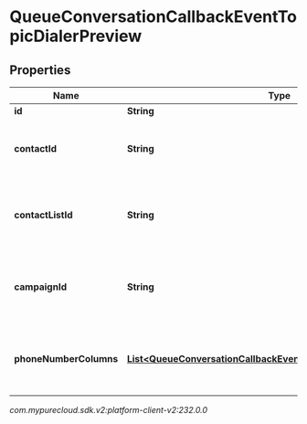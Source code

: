 # QueueConversationCallbackEventTopicDialerPreview


## Properties

| Name | Type | Description | Notes |
| ------------ | ------------- | ------------- | ------------- |
| **id** | **String** |  |  [optional] |
| **contactId** | **String** | The contact associated with this preview data pop |  [optional] |
| **contactListId** | **String** | The contactList associated with this preview data pop. |  [optional] |
| **campaignId** | **String** | The campaignId associated with this preview data pop. |  [optional] |
| **phoneNumberColumns** | [**List&lt;QueueConversationCallbackEventTopicPhoneNumberColumn&gt;**](QueueConversationCallbackEventTopicPhoneNumberColumn) | The phone number columns associated with this campaign |  [optional] |




_com.mypurecloud.sdk.v2:platform-client-v2:232.0.0_
